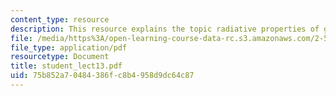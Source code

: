 ```yaml
---
content_type: resource
description: This resource explains the topic radiative properties of gases.
file: /media/https%3A/open-learning-course-data-rc.s3.amazonaws.com/2-58j-radiative-transfer-spring-2006/75b852a70484386fc8b4958d9dc64c87_student_lect13.pdf
file_type: application/pdf
resourcetype: Document
title: student_lect13.pdf
uid: 75b852a7-0484-386f-c8b4-958d9dc64c87
---
```

